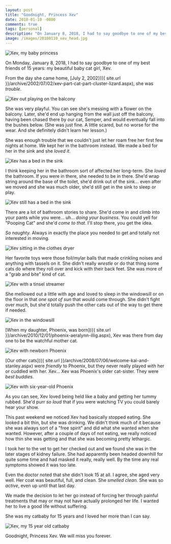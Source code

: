 ```yaml
---
layout: post
title: "Goodnight, Princess Xev"
date: 2018-01-10 -0800
comments: true
tags: [personal]
description: "On January 8, 2018, I had to say goodbye to one of my best friends."
image: /images/20180110_xev_head.jpg
---
```

![Xev, my baby princess](/images/20180110_xev_head.jpg)

On Monday, January 8, 2018, I had to say goodbye to one of my best friends of 15 years: my beautiful baby cat girl, Xev.

From the day she came home, [July 2, 2002]({{ site.url }}/archive/2002/07/02/xev-part-cat-part-cluster-lizard.aspx), she was _trouble_.

![Xev out playing on the balcony](/images/20180110_xev1.jpg)

She was very playful. You can see she's messing with a flower on the balcony. Later, she'd end up hanging from the wall just off the balcony, having been chased there by our cat, Semper, and would eventually fall into the bushes below. (She was just fine. A little scared, but no worse for the wear. And she definitely didn't learn her lesson.)

She was enough trouble that we couldn't just let her roam free her first few nights at home. We kept her in the bathroom instead. We made a bed for her in the sink and she _loved it_.

![Xev has a bed in the sink](/images/20180110_xev2.jpg)

I think keeping her in the bathroom sort of affected her long-term. She _loved_ the bathroom. If you were in there, she needed to be in there. She'd wrap string around the base of the toilet, she'd drink out of the sink... even after we moved and she was much older, she'd still get in the sink to sleep or play.

![Xev still has a bed in the sink](/images/20180110_xev6.jpg)

There are a lot of bathroom stories to share. She'd come in and climb into your pants while you were... uh... _doing your business_. You could yell for "Pooping Cat" and she'd _come to that_. I'll stop there, you get the idea.

_So naughty._ Always in exactly the place you needed to get and totally not interested in moving.

![Xev sitting in the clothes dryer](/images/20180110_xev3.jpg)

Her favorite toys were those foil/mylar balls that made crinkling noises and anything with tassels on it. She didn't really _wrestle_ or do that thing some cats do where they roll over and kick with their back feet. She was more of a "grab and bite" kind of cat.

![Xev with a tinsel streamer](/images/20180110_xev4.jpg)

She mellowed out a little with age and loved to sleep in the windowsill or on the floor in that _one spot of sun_ that would come through. She didn't fight over much, but she'd totally push the other cats out of the way to get there if needed.

![Xev in the windowsill](/images/20180110_xev5.jpg)

[When my daughter, Phoenix, was born]({{ site.url }}/archive/2010/12/01/phoenix-aeralynn-illig.aspx), Xev was there from day one to be the watchful mother cat.

![Xev with newborn Phoenix](/images/20180110_xev7.jpg)

[Our other cats]({{ site.url }}/archive/2008/07/06/welcome-kai-and-stanley.aspx) were _friendly_ to Phoenix, but they never really played with her or cuddled with her. Xev... Xev was Phoenix's older cat-sister. They were _best buddies_.

![Xev with six-year-old Phoenix](/images/20180110_xev8.jpg)

As you can see, Xev loved being held like a baby and getting her tummy rubbed. She'd purr _so loud_ that if you were watching TV you could barely hear your show.

This past weekend we noticed Xev had basically stopped eating. She looked a bit thin, but she was drinking. We didn't think much of it because she was always sort of a "free spirit" and did what she wanted when she wanted. However, after a couple of days of not eating, we really noticed how thin she was getting and that she was becoming pretty lethargic.

I took her to the vet to get her checked out and we found she was in the later stages of kidney failure. She had apparently been headed downhill for quite some time and had masked it really, really well. By the time any real symptoms showed it was too late.

Even the doctor noted that she didn't look 15 at all. I agree, she aged very well. Her coat was beautiful, full, and clean. She _smelled clean_. She was so _active_, even up until that last day.

We made the decision to let her go instead of forcing her through painful treatments that may or may not have actually prolonged her life. I wanted her to live a good life without suffering.

She was my catbaby for 15 years and I loved her more than I can say.

![Xev, my 15 year old catbaby](/images/20180110_xev8.jpg)

Goodnight, Princess Xev. We will miss you forever.